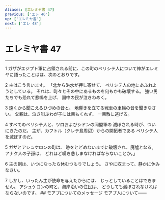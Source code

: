 ```yaml
---
Aliases: [エレミヤ書 47]
previous: ['エレ 46']
up: ['エレミヤ書']
next: ['エレ 48']
---
```

# エレミヤ書 47

***




1 
ガザがエジプト軍に占領される前に、この町のペリシテ人について神がエレミヤに語ったことばは、次のとおりです。 



2 
主はこう言います。 「北から洪水が押し寄せて、 ペリシテ人の地にあふれようとしている。 それは、町々とその中にあるものを何もかも破壊する。 強い男たちでも恐れて悲鳴を上げ、 国中の民が泣きわめく。 



3 
遠くから聞こえるひづめの音と、 地響きを立てる戦車の車輪の音を聞きなさい。 父親は、泣き叫ぶわが子には目もくれず、 一目散に逃げる。 



4 
すべてのペリシテ人と、ツロおよびシドンの同盟軍の 滅ぼされる時が、ついにきたのだ。 主が、カフトル（クレテ島周辺）からの開拓者である ペリシテ人を滅ぼすのだ。 



5 
ガザとアシュケロンの町は、 跡をとどめないまでに破壊され、廃墟となる。 アナク人の子孫は、 どれほど嘆き悲しまなければならないことか。」 



6 
主の剣は、いつになったら休むつもりでしょう。 さやに収まって、静かに休みなさい。 



7 
しかし、いったん主が使命を与えたからには、 じっとしていることはできません。 アシュケロンの町と、海岸沿いの住民は、 どうしても滅ぼされなければならないのです。 ## モアブについてのメッセージ モアブ人について――
